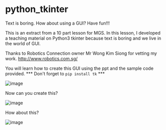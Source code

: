 # python_tkinter
Text is boring. How about using a GUI? Have fun!!!

This is an extract from a 10 part lesson for MGS. In this lesson, I developed a teaching material on Python3 tkinter because text is boring and we live in the world of GUI.

Thanks to Robotics Connection owner Mr Wong Kim Siong for vetting my work. http://www.robotics.com.sg/

You will learn how to create this GUI using the ppt and the sample code provided.
*** Don't forget to `pip install tk` ***

![image](https://user-images.githubusercontent.com/9929688/156696519-031c487c-3553-4c7d-8d3b-05d3f56dc849.png)

Now can you create this?

![image](https://user-images.githubusercontent.com/9929688/156696626-b1351c82-9943-422e-b6ca-5ed2d9f1ff28.png)

How about this?

![image](https://user-images.githubusercontent.com/9929688/156696669-0d975606-a34c-4e15-8b2b-eb4c787454a0.png)

